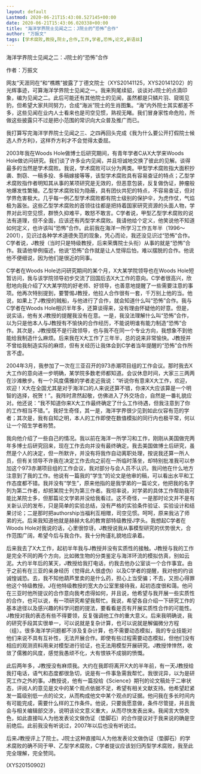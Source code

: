 ```yaml
---
layout: default
Lastmod: 2020-06-21T15:43:08.527145+00:00
date: 2020-06-21T15:43:06.020338+00:00
title: "海洋学界院士见闻之二：J院士的“恐怖”合作"
author: "万振文"
tags: [学术腐败,教授,院士,合作,工作,学者,恐怖,论文,新语丝]
---
```


海洋学界院士见闻之二：J院士的“恐怖”合作

作者：万振文

网友“天涯同在”和“樵瞧”披露了丁德文院士（XYS20141125，XYS20141202）的光辉事迹，可算海洋学界院士见闻之一。我来狗尾续貂，谈谈对J院士的点滴印象，编为见闻之二。此后可能还有其他院士的见闻，虽然都是只鳞片羽、窥斑见豹，但希望大家共同努力，合成“海派”院士的生肖图集。“海”内外院士其实都差不多，这些见闻在业内人士看来也是司空见惯，熟视无睹。我们冒身家性命危险，所做这些披露只不过是把小范围的常识向大众普及推广而已。

我打算写完海洋学界院士见闻之三、之四再回头完成《我为什么要公开打假院士候选人乔方利》，这样乔方利才不会觉得太委屈。

2003年我在Woods Hole做博士后研究期间，有青年学者C从X大学来Woods Hole做访问研究。我们谈了许多业内见闻，并且坦诚地交换了彼此的见解。谈得最多的当然是学术腐败。我说，学术腐败可以分为两类。甲型学术腐败指大面积抄袭、剽窃、一稿多投、多稿嫁接等等，该型学术腐败具有容易查证的特点；乙型学术腐败指作者明知其从事的某项研究是无效的，但恶意包装，反复做伪证，肿瘤般地爆发性繁殖。乙型学术腐败较为隐蔽，具有团伙共犯的特点，不容易查证，但对学界危害极大。几乎每一例乙型学术腐败都有院士级别的保护伞，为虎作仗，气焰极为嚣张。这些乙型学术腐败的首领往往都是把持着国家研究资源的头面人物，学界对此司空见惯，群愤久抑难平，敢怒不敢言。C学者说，甲型乙型学术腐败的说法有道理，但不全面，应该还有丙型学术腐败。我请他给个定义，他笑说他不知道如何定义，也许该叫“恐怖”合作。此前我在海洋一所学习工作五年半（1996～2001），见识过各种学术道德失范的现象，凭心而论，我还没见识过“恐怖”合作。C学者说，J教授（当时只是特级教授，后来荣膺院士头衔）从事的就是“恐怖”合作。我请他举例描述，他说“恐怖”合作就是让人觉得后怕，难以摆脱的合作。他说他不便细说，因为他们是很近的同事。

C学者在Woods Hole访问研究期间的某个月，X大某学院领导也在Woods Hole短暂访问，我与该学院领导初步交流了回国后去X大工作的意向。C学者很高兴，欣慰地向我介绍了X大某学院的好老师、好领导，也善意地提醒了一些需要注意的事项。他再次特别提到，要警惕J教授，他拉人合作很有一套，千万别上他的当。他说，如果上了J教授的贼船，与他进行了合作，就会知道什么叫“恐怖”合作。我与C学者在Woods Hole相识半年多，还算谈得来，没有理由怀疑他的好意。但是，说实话，他有关J教授的提醒我没有在意。一是，我没法理解什么叫“恐怖”合作，以为只是他本人与J教授有不愉快的合作经历，不能说明谁有能力制造“恐怖”合作。其次是，J教授既不是行政领导，也与我不在同一个专业方向，我想象不到他能给我制造什么麻烦。后来我在X大工作了三年半，总的说来非常愉快。J教授并不曾给我制造实际的麻烦，但有关经历让我体会到C学者当年提醒的“恐怖”合作所言不虚。

2004年3月，我参加了一次在三亚召开的973赤潮项目组的工作会议。那时我去X大工作的意向进一步明确，某学院多数老师都知道。会议休息时间，大家三三两两在沙滩散步。有一个风度儒雅的学者走近我说：“听说你有意来X大工作，欢迎，欢迎！X大在全国尤其是对于海洋口的人来说还算不错，你来X大应该算是一个明智的选择，祝贺！”。我阵时肃然起敬，仿佛进入了外交场合，自然是一番礼貌应对。他还说：“我不知道你来X大工作最终确定了什么工作待遇，但我注意到了你的工作相当不错。”。我好生奇怪，其一是，海洋学界很少见到如此仪容有范的学者；其次是，我有自知之明，本人的工作即使在数值模拟的同行内也极平常，何以让一个陌生学者称赞。

我向他介绍了一些自己的情况。我以前在海洋一所学习和工作，刚刚从美国做完两年多博士后研究回来，现在工作去向并没有最终确定。我去美国做博士后研究，虽然是个人的决定，但一所默许，并没有将我作自动离职处理，按说我还算一所人员，但有关领导不许我在决定工作去向之前在一所临时落坐，却特别批准我可以参加这个973赤潮项目组的工作会议，我对部分与会人员不认识。我问他在什么地方注意到了我的工作。他说有一篇我的“学生”的论文是他审的稿，可以看出水平和工作态度都不错。我并没有“学生”，原来他指的是我学弟的一篇论文，他把我的名字列为第二作者，却把某院士列为第三作者。我坦率说，对学弟的具体工作帮助我可能比某院士多，但那篇论文学弟并没给我看过。这不奇怪，一是那时论文并不是有关新认识的发布，只是简单的实验总结，没有严格的实验条件验证、实验设计和结果讨论；二是那时把authorship当福利互相赠，司空见惯。呵呵，原来我沾了师弟的光。后来我知道他就是赫赫大名的教育部特级教授J字头。我想起C学者在Woods Hole对我说的话，心里很惊讶。J教授说我从事模型研究的优势很大，合作范围广阔，希望今后与我合作。我十分拘谨礼貌地应承着。

后来我去了X大工作，起初半年我与J教授并没有实质性的接触。J教授与我的工作是完全不同的两个方向，比如微生物的分类鉴定与海洋环流的模拟仿真，别如云泥。大约半年后的某天，J教授给我打电话，约我去他办公室谈一个合作事宜。由于之前有在三亚的亲身经历（觉得此人很虚伪）以及C学者的提醒，我对他的约谈诚惶诚恐。去，我不知他葫芦里卖的是什么药，担心上当受骗；不去，又担心得罪他这个特级教授。J在他特级教授的宽大办公室里接待我，起初态度很和蔼。他问在三亚时他所提议的合作意向我考虑得如何，并且说，他希望与我开展一些实质性的合作，也可以说，有一项研究希望我帮忙。我说，希望各自介绍一下研究工作的基本途径以及感兴趣的科学问题的提法，要看看是否有开展实质性合作的可能性。J教授对我的表态有些不得要领，反复强调他工作的重大意义。后来我明确说，我的研究手段其实很单一，可以说就是复杂计算，也可以说就是解偏微分方程（组）。很多海洋学问题都不涉及复杂计算，也不需要动态模拟，我的专业技能对他们来说不具有互补性，无法开展合作。即使有些过程需要动态模拟，但他们没有相应的观测资料用来对模型进行验证，也无法用模型开展研究。J教授悻悻然，收敛了儒雅的风度，感觉我愚顽不化，大有恨铁不成钢的愤慨。

此后两年多，J教授没有麻烦我。大约在我即将离开X大的半年前，有一天J教授给我打电话，语气和态度都很急切，说是有一件事急需我帮忙。我很诧异，以为是研究工作之外的事。J教授说，他有一篇投给《Science》期刊的论文稿处于二审状态，评阅人的意见是文中的某个观点依据不足，希望有相关文献支持。他希望赶紧发一篇级别低一点的论文，从而构成他文中某个观点的证据。他问我在多长时间内有可能完成，需要什么样的工作条件。他说，只要我愿意做，条件尽管提，并且我会与相关编辑部交涉，说明该论文意义重大，从而尽快发表出来。我闻言大惊失色，如此直接叫人为他发表论文做伪证（垫脚石）的合作提议对于我来说的确是空前绝后。此前我没有听说过，2007年以后也没有听说过。

后来J教授评上了院士。J院士这种直接叫人为他发表论文做伪证（垫脚石）的学术腐败的确不同于甲、乙型学术腐败，C学者提议应该划归丙型学术腐败，我至此完全理解，完全赞同。

(XYS20150902)

